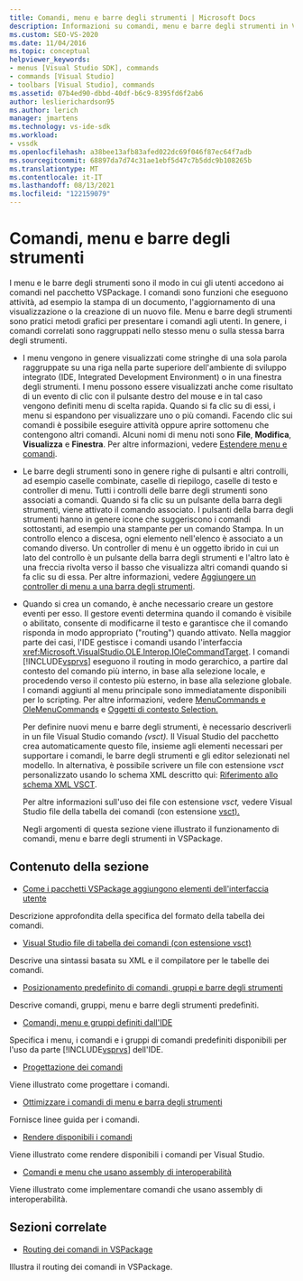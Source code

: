 ```yaml
---
title: Comandi, menu e barre degli strumenti | Microsoft Docs
description: Informazioni su comandi, menu e barre degli strumenti in Visual Studio, tra cui cosa sono e come funzionano in VSPackage.
ms.custom: SEO-VS-2020
ms.date: 11/04/2016
ms.topic: conceptual
helpviewer_keywords:
- menus [Visual Studio SDK], commands
- commands [Visual Studio]
- toolbars [Visual Studio], commands
ms.assetid: 07b4ed90-dbbd-40df-b6c9-8395fd6f2ab6
author: leslierichardson95
ms.author: lerich
manager: jmartens
ms.technology: vs-ide-sdk
ms.workload:
- vssdk
ms.openlocfilehash: a38bee13afb83afed022dc69f046f87ec64f7adb
ms.sourcegitcommit: 68897da7d74c31ae1ebf5d47c7b5ddc9b108265b
ms.translationtype: MT
ms.contentlocale: it-IT
ms.lasthandoff: 08/13/2021
ms.locfileid: "122159079"
---
```

# <a name="commands-menus-and-toolbars"></a>Comandi, menu e barre degli strumenti
I menu e le barre degli strumenti sono il modo in cui gli utenti accedono ai comandi nel pacchetto VSPackage. I comandi sono funzioni che eseguono attività, ad esempio la stampa di un documento, l'aggiornamento di una visualizzazione o la creazione di un nuovo file. Menu e barre degli strumenti sono pratici metodi grafici per presentare i comandi agli utenti. In genere, i comandi correlati sono raggruppati nello stesso menu o sulla stessa barra degli strumenti.

- I menu vengono in genere visualizzati come stringhe di una sola parola raggruppate su una riga nella parte superiore dell'ambiente di sviluppo integrato (IDE, Integrated Development Environment) o in una finestra degli strumenti. I menu possono essere visualizzati anche come risultato di un evento di clic con il pulsante destro del mouse e in tal caso vengono definiti menu di scelta rapida. Quando si fa clic su di essi, i menu si espandono per visualizzare uno o più comandi. Facendo clic sui comandi è possibile eseguire attività oppure aprire sottomenu che contengono altri comandi. Alcuni nomi di menu noti sono **File**, **Modifica**, **Visualizza** e **Finestra**. Per altre informazioni, vedere [Estendere menu e comandi](../../extensibility/extending-menus-and-commands.md).

- Le barre degli strumenti sono in genere righe di pulsanti e altri controlli, ad esempio caselle combinate, caselle di riepilogo, caselle di testo e controller di menu. Tutti i controlli delle barre degli strumenti sono associati a comandi. Quando si fa clic su un pulsante della barra degli strumenti, viene attivato il comando associato. I pulsanti della barra degli strumenti hanno in genere icone che suggeriscono i comandi sottostanti, ad esempio una stampante per un comando Stampa. In un controllo elenco a discesa, ogni elemento nell'elenco è associato a un comando diverso. Un controller di menu è un oggetto ibrido in cui un lato del controllo è un pulsante della barra degli strumenti e l'altro lato è una freccia rivolta verso il basso che visualizza altri comandi quando si fa clic su di essa. Per altre informazioni, vedere [Aggiungere un controller di menu a una barra degli strumenti](../../extensibility/adding-a-menu-controller-to-a-toolbar.md).

- Quando si crea un comando, è anche necessario creare un gestore eventi per esso. Il gestore eventi determina quando il comando è visibile o abilitato, consente di modificarne il testo e garantisce che il comando risponda in modo appropriato ("routing") quando attivato. Nella maggior parte dei casi, l'IDE gestisce i comandi usando l'interfaccia <xref:Microsoft.VisualStudio.OLE.Interop.IOleCommandTarget>. I comandi [!INCLUDE[vsprvs](../../code-quality/includes/vsprvs_md.md)] eseguono il routing in modo gerarchico, a partire dal contesto del comando più interno, in base alla selezione locale, e procedendo verso il contesto più esterno, in base alla selezione globale. I comandi aggiunti al menu principale sono immediatamente disponibili per lo scripting. Per altre informazioni, vedere [MenuCommands e OleMenuCommands](/previous-versions/visualstudio/visual-studio-2015/misc/menucommands-vs-olemenucommands?preserve-view=true&view=vs-2015) e [Oggetti di contesto Selection.](../../extensibility/internals/selection-context-objects.md)

  Per definire nuovi menu e barre degli strumenti, è necessario descriverli in un file Visual Studio comando *(vsct).* Il Visual Studio del pacchetto crea automaticamente questo file, insieme agli elementi necessari per supportare i comandi, le barre degli strumenti e gli editor selezionati nel modello. In alternativa, è possibile scrivere un file con estensione *vsct* personalizzato usando lo schema XML descritto qui: [Riferimento allo schema XML VSCT](../../extensibility/vsct-xml-schema-reference.md).

  Per altre informazioni sull'uso dei file con estensione *vsct,* vedere Visual Studio file della tabella dei comandi (con estensione [vsct).](../../extensibility/internals/visual-studio-command-table-dot-vsct-files.md)

  Negli argomenti di questa sezione viene illustrato il funzionamento di comandi, menu e barre degli strumenti in VSPackage.

## <a name="in-this-section"></a>Contenuto della sezione
- [Come i pacchetti VSPackage aggiungono elementi dell'interfaccia utente](../../extensibility/internals/how-vspackages-add-user-interface-elements.md)

 Descrizione approfondita della specifica del formato della tabella dei comandi.

- [Visual Studio file di tabella dei comandi (con estensione vsct)](../../extensibility/internals/visual-studio-command-table-dot-vsct-files.md)

 Descrive una sintassi basata su XML e il compilatore per le tabelle dei comandi.

- [Posizionamento predefinito di comandi, gruppi e barre degli strumenti](../../extensibility/internals/default-command-group-and-toolbar-placement.md)

 Descrive comandi, gruppi, menu e barre degli strumenti predefiniti.

- [Comandi, menu e gruppi definiti dall'IDE](../../extensibility/internals/ide-defined-commands-menus-and-groups.md)

 Specifica i menu, i comandi e i gruppi di comandi predefiniti disponibili per l'uso da parte [!INCLUDE[vsprvs](../../code-quality/includes/vsprvs_md.md)] dell'IDE.

- [Progettazione dei comandi](../../extensibility/internals/command-design.md)

 Viene illustrato come progettare i comandi.

- [Ottimizzare i comandi di menu e barra degli strumenti](../../extensibility/internals/optimizing-menu-and-toolbar-commands.md)

 Fornisce linee guida per i comandi.

- [Rendere disponibili i comandi](../../extensibility/internals/making-commands-available.md)

 Viene illustrato come rendere disponibili i comandi per Visual Studio.

- [Comandi e menu che usano assembly di interoperabilità](../../extensibility/internals/commands-and-menus-that-use-interop-assemblies.md)

 Viene illustrato come implementare comandi che usano assembly di interoperabilità.

## <a name="related-sections"></a>Sezioni correlate
- [Routing dei comandi in VSPackage](../../extensibility/internals/command-routing-in-vspackages.md)

 Illustra il routing dei comandi in VSPackage.